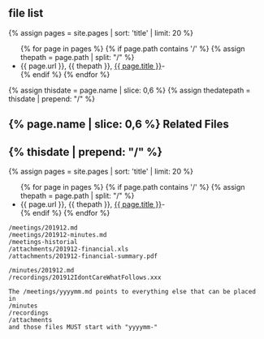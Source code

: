 ## file list
{% assign pages = site.pages | sort: 'title' | limit: 20 %}
<ul>
{% for page in pages %}
 {% if page.path contains '/' %}
 {% assign thepath = page.path | split: "/" %}
 <li> {{ page.url }}, {{ thepath }}, <a href='/www-board{{ page.url }}'>{{ page.title }}</a>-</li>
 {% endif %}
{% endfor %}
</ul>


{% assign thisdate = page.name | slice: 0,6 %}
{% assign thedatepath = thisdate | prepend: "/" %}


## {% page.name | slice: 0,6 %} Related Files
## {% thisdate | prepend: "/" %}
{% assign pages = site.pages | sort: 'title' | limit: 20 %}
<ul>
{% for page in pages %}
 {% if page.path contains '/' %}
 {% assign thepath = page.path | split: "/" %}
 <li> {{ page.url }}, {{ thepath }}, <a href='/www-board{{ page.url }}'>{{ page.title }}</a>-</li>
 {% endif %}
{% endfor %}
</ul>

```
/meetings/201912.md
/meetings/201912-minutes.md
/meetings-historial
/attachments/201912-financial.xls
/attachments/201912-financial-summary.pdf

/minutes/201912.md
/recordings/201912IdontCareWhatFollows.xxx

The /meetings/yyyymm.md points to everything else that can be placed in 
/minutes
/recordings
/attachments
and those files MUST start with "yyyymm-"
```
